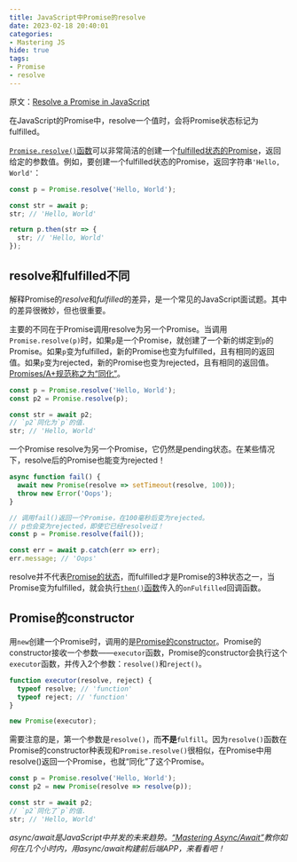 ```yaml
---
title: JavaScript中Promise的resolve
date: 2023-02-18 20:40:01
categories:
- Mastering JS
hide: true
tags:
- Promise
- resolve
---
```


原文：[Resolve a Promise in JavaScript](https://masteringjs.io/tutorials/fundamentals/promise-resolve)

在JavaScript的Promise中，resolve一个值时，会将Promise状态标记为fulfilled。

<!-- more -->

[`Promise.resolve()`函数](https://developer.mozilla.org/en-US/docs/Web/JavaScript/Reference/Global_Objects/Promise/resolve)可以非常简洁的创建一个[fulfilled状态的Promise](https://masteringjs.io/tutorials/fundamentals/promise#promises-as-state-machines)，返回给定的参数值。例如，要创建一个fulfilled状态的Promise，返回字符串`'Hello, World'`：

```javascript
const p = Promise.resolve('Hello, World');

const str = await p;
str; // 'Hello, World'

return p.then(str => {
  str; // 'Hello, World'
});
```

## resolve和fulfilled不同

解释Promise的*resolve*和*fulfilled*的差异，是一个常见的JavaScript面试题。其中的差异很微妙，但也很重要。

主要的不同在于Promise调用resolve为另一个Promise。当调用`Promise.resolve(p)`时，如果`p`是一个Promise，就创建了一个新的绑定到`p`的Promise。如果`p`变为fulfilled，新的Promise也变为fulfilled，且有相同的返回值。如果`p`变为rejected，新的Promise也变为rejected，且有相同的返回值。[Promises/A+规范称之为“同化”](https://promisesaplus.com/#the-promise-resolution-procedure)。

```javascript
const p = Promise.resolve('Hello, World');
const p2 = Promise.resolve(p);

const str = await p2;
// `p2`同化为`p`的值.
str; // 'Hello, World'
```

一个Promise resolve为另一个Promise，它仍然是pending状态。在某些情况下，resolve后的Promise也能变为rejected！

```javascript
async function fail() {
  await new Promise(resolve => setTimeout(resolve, 100));
  throw new Error('Oops');
}

// 调用fail()返回一个Promise，在100毫秒后变为rejected。
// p也会变为rejected，即使它已经resolve过！
const p = Promise.resolve(fail());

const err = await p.catch(err => err);
err.message; // 'Oops'
```

resolve并不代表[Promise的状态](https://masteringjs.io/tutorials/fundamentals/promise#promises-as-state-machines)，而fulfilled才是Promise的3种状态之一，当Promise变为fulfilled，就会执行[`then()`函数](https://masteringjs.io/tutorials/fundamentals/then)传入的`onFulfilled`回调函数。

## Promise的constructor

用`new`创建一个Promise时，调用的是[Promise的constructor](https://developer.mozilla.org/en-US/docs/Web/JavaScript/Reference/Global_Objects/Promise)。Promise的constructor接收一个参数——`executor`函数，Promise的constructor会执行这个`executor`函数，并传入2个参数：`resolve()`和`reject()`。

```javascript
function executor(resolve, reject) {
  typeof resolve; // 'function'
  typeof reject; // 'function'
}

new Promise(executor);
```

需要注意的是，第一个参数是`resolve()`，而**不是**`fulfill`。因为`resolve()`函数在Promise的constructor种表现和`Promise.resolve()`很相似，在Promise中用resolve()返回一个Promise，也就“同化”了这个Promise。

```javascript
const p = Promise.resolve('Hello, World');
const p2 = new Promise(resolve => resolve(p));

const str = await p2;
// `p2`同化了`p`的值.
str; // 'Hello, World'
```

*async/await是JavaScript中并发的未来趋势。[“Mastering Async/Await”](http://asyncawait.net/)教你如何在几个小时内，用async/await构建前后端APP，来看看吧！*
